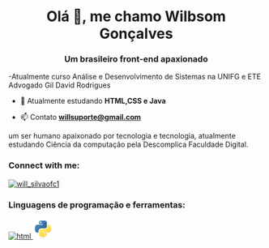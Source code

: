 <h1 align="center">Olá 👋, me chamo Wilbsom Gonçalves</h1>
<h3 align="center">Um brasileiro front-end apaxionado</h3>

-Atualmente curso Análise e Desenvolvimento de Sistemas na UNIFG e ETE Advogado Gil David Rodrigues


- 🌱 Atualmente estudando **HTML,CSS e Java**

- 📫 Contato **willsuporte@gmail.com**

um ser humano apaixonado por tecnologia e tecnologia, atualmente estudando Ciência da computação pela Descomplica Faculdade Digital.
  

<h3 align="left">Connect with me:</h3>
<p align="left">
<a href="https://instagram.com/will_silvaofc1" target="blank"><img align="center" src="https://raw.githubusercontent.com/rahuldkjain/github-profile-readme-generator/master/src/images/icons/Social/instagram.svg" alt="will_silvaofc1" height="30" width="40" /></a>
</p>

<h3 align="left">Linguagens de programação e ferramentas:</h3>
<p align="left"> <a href="https://upload.wikimedia.org/wikipedia/commons/6/61/HTML5_logo_and_wordmark.svg" target="_blank" rel="noreferrer"> <img src="https://upload.wikimedia.org/wikipedia/commons/6/61/HTML5_logo_and_wordmark.svg" alt="html" width="40" height="40"/> </a> </a> <a href="https://www.python.org" target="_blank" rel="noreferrer"> <img src="https://raw.githubusercontent.com/devicons/devicon/master/icons/python/python-original.svg" alt="python" width="40" height="40"/> </a> </p>

